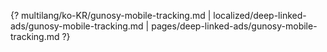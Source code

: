 {? multilang/ko-KR/gunosy-mobile-tracking.md | localized/deep-linked-ads/gunosy-mobile-tracking.md | pages/deep-linked-ads/gunosy-mobile-tracking.md ?}
